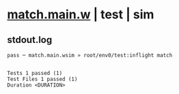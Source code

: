 # [match.main.w](../../../../../../examples/tests/sdk_tests/regex/match.main.w) | test | sim

## stdout.log
```log
pass ─ match.main.wsim » root/env0/test:inflight match
 
 
Tests 1 passed (1)
Test Files 1 passed (1)
Duration <DURATION>
```

